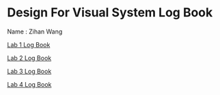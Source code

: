 # Design For Visual System Log Book

Name : Zihan Wang

[Lab 1 Log Book](https://www.notion.so/Lab-1-Log-Book-192843b8c58d80c09742e994f8aebcad?pvs=21)

[Lab 2 Log Book](https://www.notion.so/Lab-2-Log-Book-196843b8c58d8050ae98e4da2e3a087c?pvs=21)

[Lab 3 Log Book](https://www.notion.so/Lab-3-Log-Book-196843b8c58d804092efcd6f6337bd1d?pvs=21)

[Lab 4 Log Book](https://www.notion.so/Lab-4-Log-Book-194843b8c58d80048888e46a6f50ee52?pvs=21)